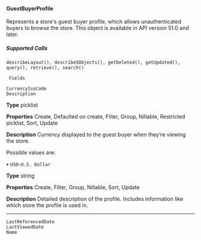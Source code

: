 #### GuestBuyerProfile

Represents a store's guest buyer profile, which allows unauthenticated buyers to browse the store. This object is available in API version
51.0 and later.

##### Supported Calls
```
describeLayout(), describeSObjects(), getDeleted(), getUpdated(), query(), retrieve(), search()

 Fields

```
```
CurrencyIsoCode
Description

```

**Type**
picklist

**Properties**
Create, Defaulted on create, Filter, Group, Nillable, Restricted picklist, Sort, Update

**Description**
Currency displayed to the guest buyer when they’re viewing the store.

Possible values are:

**•** `USD—U.S. Dollar`

**Type**
string

**Properties**
Create, Filter, Group, Nillable, Sort, Update

**Description**
Detailed description of the profile. Includes information like which store the profile is used
in.


-----

```
LastReferencedDate
LastViewedDate
Name
